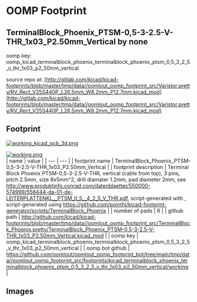 # OOMP Footprint  
## TerminalBlock_Phoenix_PTSM-0,5-3-2.5-V-THR_1x03_P2.50mm_Vertical  by none  
  
oomp key: oomp_kicad_terminalblock_phoenix_terminalblock_phoenix_ptsm_0,5_3_2_5_v_thr_1x03_p2_50mm_vertical  
  
source repo at: [http://gitlab.com/kicad/kicad-footprints/blob/master/tmp/data//oomlout_oomp_footprint_src/Varistor.pretty/RV_Rect_V25S440P_L26.5mm_W8.2mm_P12.7mm.kicad_mod](http://gitlab.com/kicad/kicad-footprints/blob/master/tmp/data//oomlout_oomp_footprint_src/Varistor.pretty/RV_Rect_V25S440P_L26.5mm_W8.2mm_P12.7mm.kicad_mod)  
## Footprint  
  
[![working_kicad_pcb_3d.png](working_kicad_pcb_3d_600.png)](working_kicad_pcb_3d.png)  
  
[![working.png](working_600.png)](working.png)  
| name | value | 
| --- | --- | 
| footprint name | TerminalBlock_Phoenix_PTSM-0,5-3-2.5-V-THR_1x03_P2.50mm_Vertical | 
| footprint description | Terminal Block Phoenix PTSM-0,5-3-2.5-V-THR, vertical (cable from top), 3 pins, pitch 2.5mm, size 8x5mm^2, drill diamater 1.2mm, pad diameter 2mm, see http://www.produktinfo.conrad.com/datenblaetter/550000-574999/556444-da-01-de-LEITERPLATTENKL__PTSM_0_5__4_2_5_V_THR.pdf, script-generated with , script-generated using https://github.com/pointhi/kicad-footprint-generator/scripts/TerminalBlock_Phoenix | 
| number of pads | 6 | 
| github path | http://github.com/kicad/kicad-footprints/blob/master/tmp/data//oomlout_oomp_footprint_src/TerminalBlock_Phoenix.pretty/TerminalBlock_Phoenix_PTSM-0,5-3-2.5-V-THR_1x03_P2.50mm_Vertical.kicad_mod | 
| oomp key | oomp_kicad_terminalblock_phoenix_terminalblock_phoenix_ptsm_0,5_3_2_5_v_thr_1x03_p2_50mm_vertical | 
| oomp bot github | https://github.com/oomlout/oomlout_oomp_footprint_bot/tree/main/tmp/data//oomlout_oomp_footprint_src/footprints/kicad_terminalblock_phoenix_terminalblock_phoenix_ptsm_0,5_3_2_5_v_thr_1x03_p2_50mm_vertical/working | 
## Images  
